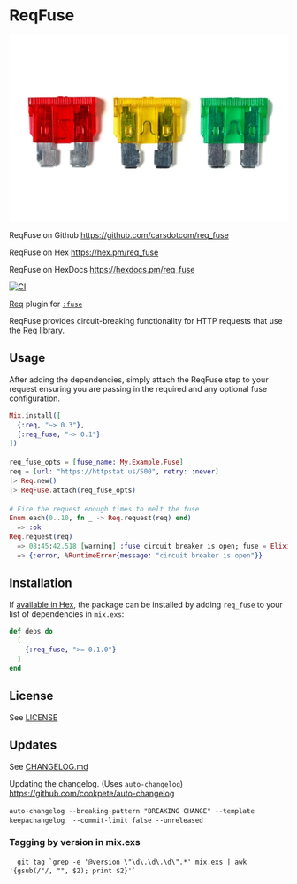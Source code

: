 # ReqFuse

<object data="assets/logo.png" type="image/jpeg">
  <img src="assets/fuse.png" alt="ReqFuse fuses" />
</object>

ReqFuse on Github https://github.com/carsdotcom/req_fuse

ReqFuse on Hex https://hex.pm/req_fuse

ReqFuse on HexDocs https://hexdocs.pm/req_fuse

[![CI](https://github.com/carsdotcom/req_fuse/actions/workflows/elixir.yml/badge.svg)](https://github.com/carsdotcom/req_fuse/actions/workflows/elixir.yml)


<!-- MDOC -->

[Req](https://github.com/wojtekmach/req) plugin for [`:fuse`](https://github.com/jlouis/fuse)

ReqFuse provides circuit-breaking functionality for HTTP requests that use the Req library.

## Usage

After adding the dependencies, simply attach the ReqFuse step to your request ensuring
you are passing in the required and any optional fuse configuration.

```elixir
Mix.install([
  {:req, "~> 0.3"},
  {:req_fuse, "~> 0.1"}
])

req_fuse_opts = [fuse_name: My.Example.Fuse]
req = [url: "https://httpstat.us/500", retry: :never]
|> Req.new()
|> ReqFuse.attach(req_fuse_opts)

# Fire the request enough times to melt the fuse
Enum.each(0..10, fn _ -> Req.request(req) end)
  => :ok
Req.request(req)
  => 08:45:42.518 [warning] :fuse circuit breaker is open; fuse = Elixir.My.Example.Fuse
  => {:error, %RuntimeError{message: "circuit breaker is open"}}
```

## Installation

If [available in Hex](https://hex.pm/docs/publish), the package can be installed
by adding `req_fuse` to your list of dependencies in `mix.exs`:

```elixir
def deps do
  [
    {:req_fuse, ">= 0.1.0"}
  ]
end
```

<!-- MDOC -->

## License

  See [LICENSE](https://github.com/carsdotcom/req_fuse/blob/main/LICENSE)

## Updates

  See [CHANGELOG.md](https://github.com/carsdotcim/req_fuse/blob/main/CHANGELOG.md)

  Updating the changelog. (Uses `auto-changelog`)
  https://github.com/cookpete/auto-changelog

  `auto-changelog --breaking-pattern "BREAKING CHANGE" --template keepachangelog  --commit-limit false --unreleased`

### Tagging by version in mix.exs

  ```
    git tag `grep -e '@version \"\d\.\d\.\d\".*' mix.exs | awk '{gsub(/"/, "", $2); print $2}'`
  ```
